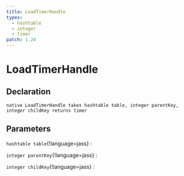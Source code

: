 ```yaml
---
title: LoadTimerHandle
types:
  - hashtable
  - integer
  - timer
patch: 1.24
---
```


# LoadTimerHandle

## Declaration

```jass
native LoadTimerHandle takes hashtable table, integer parentKey, integer childKey returns timer
```

## Parameters
`hashtable table`{!language=jass}
: 

`integer parentKey`{!language=jass}
: 

`integer childKey`{!language=jass}
: 

